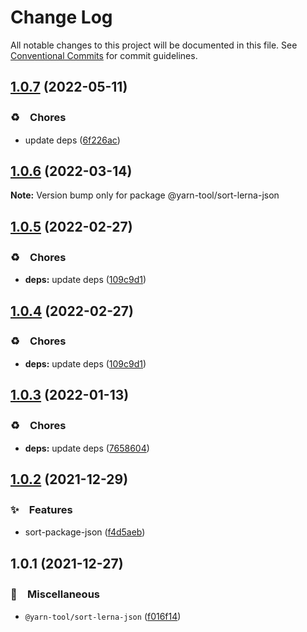 # Change Log

All notable changes to this project will be documented in this file.
See [Conventional Commits](https://conventionalcommits.org) for commit guidelines.

## [1.0.7](https://github.com/bluelovers/ws-yarn-workspaces/compare/@yarn-tool/sort-lerna-json@1.0.6...@yarn-tool/sort-lerna-json@1.0.7) (2022-05-11)


### ♻️　Chores

* update deps ([6f226ac](https://github.com/bluelovers/ws-yarn-workspaces/commit/6f226acfd22f0b213eaa8a84886f8391284b1fcf))





## [1.0.6](https://github.com/bluelovers/ws-yarn-workspaces/compare/@yarn-tool/sort-lerna-json@1.0.5...@yarn-tool/sort-lerna-json@1.0.6) (2022-03-14)

**Note:** Version bump only for package @yarn-tool/sort-lerna-json





## [1.0.5](https://github.com/bluelovers/ws-yarn-workspaces/compare/@yarn-tool/sort-lerna-json@1.0.3...@yarn-tool/sort-lerna-json@1.0.5) (2022-02-27)


### ♻️　Chores

* **deps:** update deps ([109c9d1](https://github.com/bluelovers/ws-yarn-workspaces/commit/109c9d1b437063d069a9aaf5f5b9b15da4d5c76f))





## [1.0.4](https://github.com/bluelovers/ws-yarn-workspaces/compare/@yarn-tool/sort-lerna-json@1.0.3...@yarn-tool/sort-lerna-json@1.0.4) (2022-02-27)


### ♻️　Chores

* **deps:** update deps ([109c9d1](https://github.com/bluelovers/ws-yarn-workspaces/commit/109c9d1b437063d069a9aaf5f5b9b15da4d5c76f))





## [1.0.3](https://github.com/bluelovers/ws-yarn-workspaces/compare/@yarn-tool/sort-lerna-json@1.0.2...@yarn-tool/sort-lerna-json@1.0.3) (2022-01-13)


### ♻️　Chores

* **deps:** update deps ([7658604](https://github.com/bluelovers/ws-yarn-workspaces/commit/7658604e5cabfa61ed92c2579ecae3d37d3fd737))





## [1.0.2](https://github.com/bluelovers/ws-yarn-workspaces/compare/@yarn-tool/sort-lerna-json@1.0.1...@yarn-tool/sort-lerna-json@1.0.2) (2021-12-29)


### ✨　Features

* sort-package-json ([f4d5aeb](https://github.com/bluelovers/ws-yarn-workspaces/commit/f4d5aebd088b1887781fb225fb5022266d80012f))





## 1.0.1 (2021-12-27)


### 🔖　Miscellaneous

* `@yarn-tool/sort-lerna-json` ([f016f14](https://github.com/bluelovers/ws-yarn-workspaces/commit/f016f1417548546cb87309bcca5837263e82ba8c))

